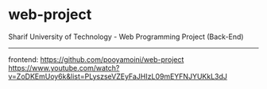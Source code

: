 # web-project
Sharif University of Technology  - Web Programming Project (Back-End)

***
frontend: https://github.com/pooyamoini/web-project
<br>https://www.youtube.com/watch?v=ZoDKEmUoy6k&list=PLyszseVZEyFaJHIzL09mEYFNJYUKkL3dJ</br>

